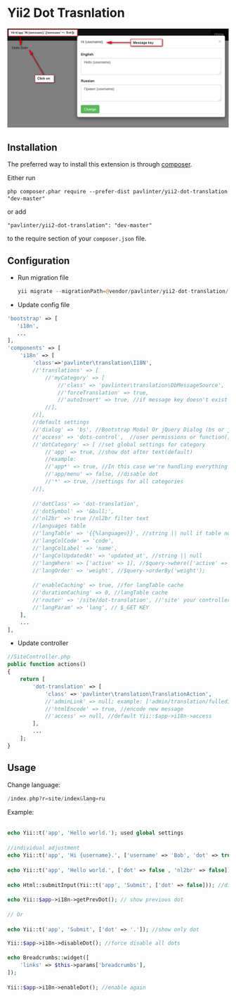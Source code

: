 Yii2 Dot Trasnlation
======================

![Screen Shot](https://github.com/pavlinter/yii2-dot-translation/blob/master/screenshot.png?raw=true)

Installation
------------

The preferred way to install this extension is through [composer](http://getcomposer.org/download/).

Either run

```
php composer.phar require --prefer-dist pavlinter/yii2-dot-translation "dev-master"
```

or add

```
"pavlinter/yii2-dot-translation": "dev-master"
```

to the require section of your `composer.json` file.


Configuration
-------------

* Run migration file
    ```php
    yii migrate --migrationPath=@vendor/pavlinter/yii2-dot-translation/migrations
    ```

* Update config file
```php
'bootstrap' => [
   'i18n',
   ...
],
'components' => [
    'i18n' => [
        'class'=>'pavlinter\translation\I18N',
        //'translations' => [
            //'myCategory' => [
                //'class' => 'pavlinter\translation\DbMessageSource',
                //'forceTranslation' => true,
                //'autoInsert' => true, //if message key doesn't exist in the database, message key will be created automatically
            //],
        //],
        //default settings
        //'dialog' => 'bs', //Bootstrap Modal Or jQuery Dialog (bs or jq)
        //'access' => 'dots-control',  //user permissions or function(){ return true || false; }
        //'dotCategory' => [ //set global settings for category
            //'app' => true, //show dot after text(default)
            //example:
            //'app*' => true, //In this case we're handling everything that begins with app
            //'app/menu' => false, //disable dot
            //'*' => true, //settings for all categories
        //],

        //'dotClass' => 'dot-translation',
        //'dotSymbol' => '&bull;',
        //'nl2br' => true //nl2br filter text
        //languages table
        //'langTable' => '{{%languages}}', //string || null if table not exist
        //'langColCode' => 'code',
        //'langColLabel' => 'name',
        //'langColUpdatedAt' => 'updated_at', //string || null
        //'langWhere' => ['active' => 1], //$query->where(['active' => 1]);
        //'langOrder' => 'weight', //$query->orderBy('weight');

        //'enableCaching' => true, //for langTable cache
        //'durationCaching' => 0, //langTable cache
        //'router' => '/site/dot-translation', //'site' your controller
        //'langParam' => 'lang', // $_GET KEY
    ],
    ...
],
```
* Update controller
```php
//SiteController.php
public function actions()
{
    return [
        'dot-translation' => [
            'class' => 'pavlinter\translation\TranslationAction',
            //'adminLink' => null; example: ['admin/translation/fulledit'], result: Url::to(['admin/translation/fulledit','category' => ... ,'message' => ...]);
            //'htmlEncode' => true, //encode new message
            //'access' => null, //default Yii::$app->i18n->access
        ],
        ...
    ];
}

```

Usage
-----

Change language:
```php
/index.php?r=site/index&lang=ru
```

Example:
```php

echo Yii::t('app', 'Hello world.'); used global settings

//individual adjustment
echo Yii::t('app', 'Hi {username}.', ['username' => 'Bob', 'dot' => true]); //enable dot

echo Yii::t('app', 'Hello world.', ['dot' => false , 'nl2br' => false]); //disable dot and disable nl2br filter

echo Html::submitInput(Yii::t('app', 'Submit', ['dot' => false])); //disable dot

echo Yii::$app->i18n->getPrevDot(); // show previous dot

// Or

echo Yii::t('app', 'Submit', ['dot' => '.']); //show only dot

```

```php
Yii::$app->i18n->disableDot(); //force disable all dots

echo Breadcrumbs::widget([
    'links' => $this->params['breadcrumbs'],
]);

Yii::$app->i18n->enableDot(); //enable again
```